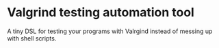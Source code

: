 # Valgrind testing automation tool
A tiny DSL for testing your programs with Valrgind instead of messing up with shell scripts.

